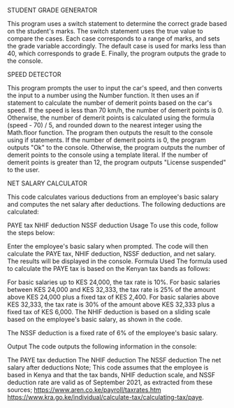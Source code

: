 STUDENT GRADE GENERATOR

This program uses a switch statement to determine the correct grade based on the student's marks. The switch statement uses the true value to compare the cases. Each case corresponds to a range of marks, and sets the grade variable accordingly. The default case is used for marks less than 40, which corresponds to grade E. Finally, the program outputs the grade to the console.

SPEED DETECTOR

This program prompts the user to input the car's speed, and then converts the input to a number using the Number function. It then uses an if statement to calculate the number of demerit points based on the car's speed. If the speed is less than 70 km/h, the number of demerit points is 0. Otherwise, the number of demerit points is calculated using the formula (speed - 70) / 5, and rounded down to the nearest integer using the Math.floor function. The program then outputs the result to the console using if statements. If the number of demerit points is 0, the program outputs "Ok" to the console. Otherwise, the program outputs the number of demerit points to the console using a template literal. If the number of demerit points is greater than 12, the program outputs "License suspended" to the user.

NET SALARY CALCULATOR

This code calculates various deductions from an employee's basic salary and computes the net salary after deductions. The following deductions are calculated:

PAYE tax
NHIF deduction
NSSF deduction
Usage
To use this code, follow the steps below:

Enter the employee's basic salary when prompted.
The code will then calculate the PAYE tax, NHIF deduction, NSSF deduction, and net salary.
The results will be displayed in the console.
Formula Used
The formula used to calculate the PAYE tax is based on the Kenyan tax bands as follows:

For basic salaries up to KES 24,000, the tax rate is 10%.
For basic salaries between KES 24,000 and KES 32,333, the tax rate is 25% of the amount above KES 24,000 plus a fixed tax of KES 2,400.
For basic salaries above KES 32,333, the tax rate is 30% of the amount above KES 32,333 plus a fixed tax of KES 6,000.
The NHIF deduction is based on a sliding scale based on the employee's basic salary, as shown in the code.

The NSSF deduction is a fixed rate of 6% of the employee's basic salary.

Output
The code outputs the following information in the console:

The PAYE tax deduction
The NHIF deduction
The NSSF deduction
The net salary after deductions
Note;
This code assumes that the employee is based in Kenya and that the tax bands, NHIF deduction scale, and NSSF deduction rate are valid as of September 2021, as extracted from these sources;
https://www.aren.co.ke/payroll/taxrates.htm
https://www.kra.go.ke/individual/calculate-tax/calculating-tax/paye.

